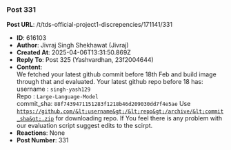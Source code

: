 ### Post 331
**Post URL**: /t/tds-official-project1-discrepencies/171141/331
- **ID**: 616103
- **Author**: Jivraj Singh Shekhawat (Jivraj)
- **Created At**: 2025-04-06T13:31:50.869Z
- **Reply To**: Post 325 (Yashvardhan, 23f2004644)
- **Content**:  
  We fetched your latest github commit before 18th Feb and build image through that and evaluated.
Your latest github repo before 18 has:<br>
username : <code>singh-yash129</code><br>
Repo : <code>Large-Language-Model</code><br>
commit_sha: <code>88f7439471151283f1218b46d209030dd7f4e5ae</code>
Use <code>https://github.com/&lt;username&gt;/&lt;repo&gt;/archive/&lt;commit_sha&gt;.zip</code> for downloading repo.
If You feel there is any problem with our evaluation script suggest edits to the scirpt.
- **Reactions**: None
- **Post Number**: 331

